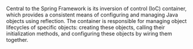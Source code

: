 Central to the Spring Framework is its inversion of control (IoC)
container, which provides a consistent means of configuring and managing
Java objects using reflection. The container is responsible for managing
object lifecycles of specific objects: creating these objects, calling
their initialization methods, and configuring these objects by wiring
them together. 